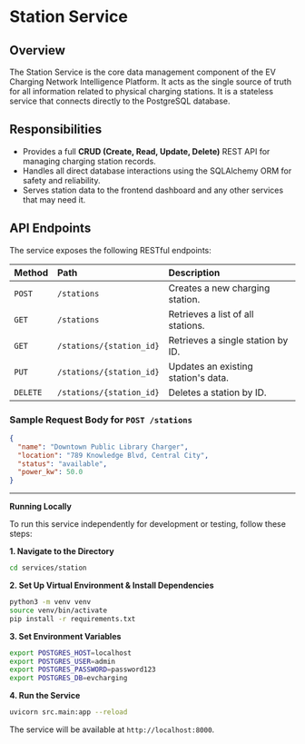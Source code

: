 # Station Service

## Overview

The Station Service is the core data management component of the EV Charging Network Intelligence Platform. It acts as the single source of truth for all information related to physical charging stations. It is a stateless service that connects directly to the PostgreSQL database.

## Responsibilities

* Provides a full **CRUD (Create, Read, Update, Delete)** REST API for managing charging station records.
* Handles all direct database interactions using the SQLAlchemy ORM for safety and reliability.
* Serves station data to the frontend dashboard and any other services that may need it.

## API Endpoints

The service exposes the following RESTful endpoints:

| Method | Path                  | Description                        |
| :----- | :-------------------- | :--------------------------------- |
| `POST` | `/stations`           | Creates a new charging station.    |
| `GET`  | `/stations`           | Retrieves a list of all stations.  |
| `GET`  | `/stations/{station_id}` | Retrieves a single station by ID.  |
| `PUT`  | `/stations/{station_id}` | Updates an existing station's data. |
| `DELETE`| `/stations/{station_id}` | Deletes a station by ID.           |

### Sample Request Body for `POST /stations`

```json
{
  "name": "Downtown Public Library Charger",
  "location": "789 Knowledge Blvd, Central City",
  "status": "available",
  "power_kw": 50.0
}
```

-----

**Running Locally**

To run this service independently for development or testing, follow these steps:

**1. Navigate to the Directory**

```bash
cd services/station
```

**2. Set Up Virtual Environment & Install Dependencies**

```bash
python3 -m venv venv
source venv/bin/activate
pip install -r requirements.txt
```

**3. Set Environment Variables**

```bash
export POSTGRES_HOST=localhost
export POSTGRES_USER=admin
export POSTGRES_PASSWORD=password123
export POSTGRES_DB=evcharging
```

**4. Run the Service**

```bash
uvicorn src.main:app --reload
```

The service will be available at `http://localhost:8000`.